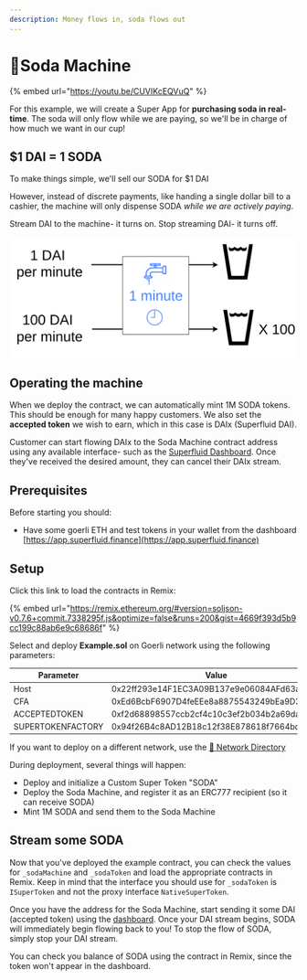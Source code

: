 ```yaml
---
description: Money flows in, soda flows out
---
```


# 🥤Soda Machine

{% embed url="https://youtu.be/CUVIKcEQVuQ" %}

For this example, we will create a Super App for **purchasing soda in real-time**. The soda will only flow while we are paying, so we'll be in charge of how much we want in our cup!

## $1 DAI = 1 SODA

To make things simple, we'll sell our SODA for $1 DAI

However, instead of discrete payments, like handing a single dollar bill to a cashier, the machine will only dispense SODA _while we are actively paying_.&#x20;

Stream DAI to the machine- it turns on. Stop streaming DAI- it turns off.

![Streaming 100 DAI per minute means you'll have a lot of SODA very quickly](<../../.gitbook/assets/flow-rate (1).png>)

## Operating the machine

When we deploy the contract, we can automatically mint 1M SODA tokens. This should be enough for many happy customers. We also set the **accepted token** we wish to earn, which in this case is DAIx (Superfluid DAI).&#x20;

Customer can start flowing DAIx to the Soda Machine contract address using any available interface- such as the [Superfluid Dashboard](https://app.superfluid.finance). Once they've received the desired amount, they can cancel their DAIx stream.

## Prerequisites

Before starting you should:&#x20;

* Have some goerli ETH and test tokens in your wallet from the dashboard [https://app.superfluid.finance](https://app.superfluid.finance)

## Setup

Click this link to load the contracts in Remix:

{% embed url="https://remix.ethereum.org/#version=soljson-v0.7.6+commit.7338295f.js&optimize=false&runs=200&gist=4669f393d5b9cc199c88ab6e9c68686f" %}

Select and deploy **Example.sol** on Goerli network using the following parameters:

| Parameter         | Value                                      |
| ----------------- | ------------------------------------------ |
| Host              | 0x22ff293e14F1EC3A09B137e9e06084AFd63adDF9 |
| CFA               | 0xEd6BcbF6907D4feEEe8a8875543249bEa9D308E8 |
| ACCEPTEDTOKEN     | 0xf2d68898557ccb2cf4c10c3ef2b034b2a69dad00 |
| SUPERTOKENFACTORY | 0x94f26B4c8AD12B18c12f38E878618f7664bdcCE2 |

If you want to deploy on a different network, use the [🔗 Network Directory](../../networks/networks.md)

During deployment, several things will happen:

* Deploy and initialize a Custom Super Token "SODA"
* Deploy the Soda Machine, and register it as an ERC777 recipient (so it can receive SODA)
* Mint 1M SODA and send them to the Soda Machine

## Stream some SODA

Now that you've deployed the example contract, you can check the values for `_sodaMachine` and `_sodaToken` and load the appropriate contracts in Remix. Keep in mind that the interface you should use for `_sodaToken` is `ISuperToken` and not the proxy interface `NativeSuperToken`. &#x20;

Once you have the address for the Soda Machine, start sending it some DAI (accepted token) using the [dashboard](https://app.superfluid.finance). Once your DAI stream begins, SODA will immediately begin flowing back to you! To stop the flow of SODA, simply stop your DAI stream.

You can check you balance of SODA using the contract in Remix, since the token won't appear in the dashboard.
